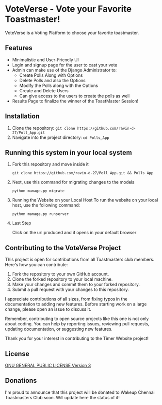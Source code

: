 # VoteVerse - Vote your Favorite Toastmaster!

VoteVerse is a Voting Platform to choose your favorite toastmaster. 

<h2>Features</h2>
<ul>
<li>Minimalistic and User-Friendly UI</li>
<li>Login and signup page for the user to cast your vote</li>
<li>Admin can make use of the Django Administrator to:
    <ul>
        <li>Create Polls Along with Options</li>
        <li>Delete Polls and also the Options</li>
        <li>Modify the Polls along with the Options</li>
        <li>Create and Delete Users</li>
        <li>Can give access to the users to create the polls as well</li>
    </ul>
</li>
<li>Results Page to finalize the winner of the ToastMaster Session!</li>
</ul>


## Installation

1. Clone the repository: `git clone https://github.com/ravin-d-27/Poll_App.git`
2. Navigate into the project directory: `cd Polls_App`

## Running this system in your local system
  
  <ol>
    <li>
      Fork this repository and move inside it
      <pre><code>git clone https://github.com/ravin-d-27/Poll_App.git && Polls_App</code></pre>
    </li>
     <li>
      Next, use this command for migrating changes to the models
      <pre><code>python manage.py migrate</code></pre>
    </li>
    <li>
      Running the Website on your Local Host
      To run the website on your local host, use the following command:
      <pre><code>python manage.py runserver</code></pre>
    </li>
    <li>
      Last Step
      <p>Click on the url produced and it opens in your default browser</p>
    </li>
  </ol>


## Contributing to the VoteVerse Project

This project is open for contributions from all Toastmasters club members. Here's how you can contribute:

1. Fork the repository to your own GitHub account.
2. Clone the forked repository to your local machine.
3. Make your changes and commit them to your forked repository.
4. Submit a pull request with your changes to this repository.

I appreciate contributions of all sizes, from fixing typos in the documentation to adding new features. Before starting work on a large change, please open an issue to discuss it.

Remember, contributing to open source projects like this one is not only about coding. You can help by reporting issues, reviewing pull requests, updating documentation, or suggesting new features.

Thank you for your interest in contributing to the Timer Website project!

## License

[GNU GENERAL PUBLIC LICENSE Version 3](LICENSE)

## Donations

I'm proud to announce that this project will be donated to Wakeup Chennai Toastmasters Club soon. Will update here the status of it!
